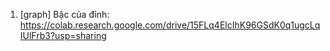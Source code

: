 1. [graph] Bậc của đỉnh: https://colab.research.google.com/drive/15FLq4ElcIhK96GSdK0q1ugcLqIUlFrb3?usp=sharing
